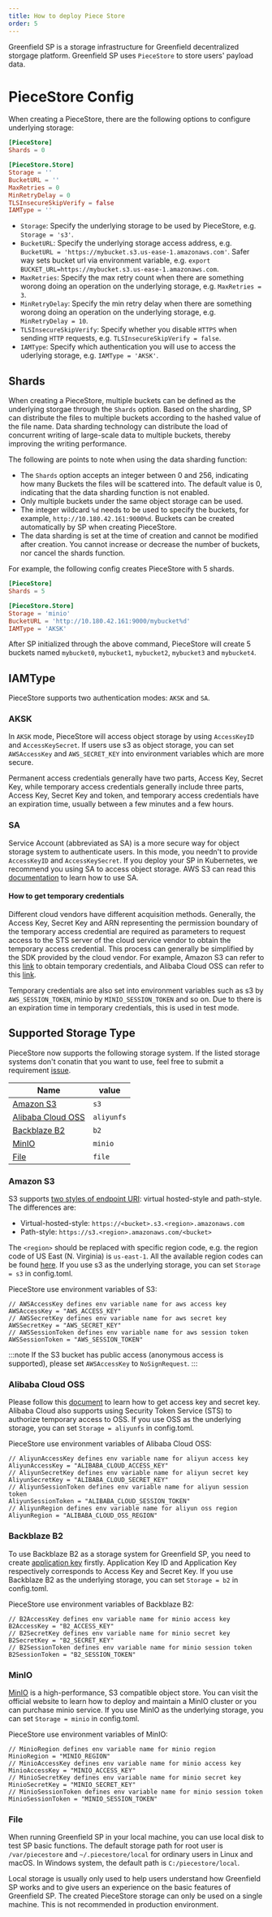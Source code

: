 ```yaml
---
title: How to deploy Piece Store
order: 5
---
```


Greenfield SP is a storage infrastructure for Greenfield decentralized storgage platform. Greenfield SP uses `PieceStore` to store users' payload data.

# PieceStore Config

When creating a PieceStore, there are the following options to configure underlying storage:

```toml
[PieceStore]
Shards = 0

[PieceStore.Store]
Storage = ''
BucketURL = ''
MaxRetries = 0
MinRetryDelay = 0
TLSInsecureSkipVerify = false
IAMType = ''
```

- `Storage`: Specify the underlying storage to be used by PieceStore, e.g. `Storage = 's3'`.
- `BucketURL`: Specify the underlying storage access address, e.g. `BucketURL = 'https://mybucket.s3.us-ease-1.amazonaws.com'`. Safer way sets bucket url via environment variable, e.g. `export BUCKET_URL=https://mybucket.s3.us-ease-1.amazonaws.com`.
- `MaxRetries`: Specify the max retry count when there are something worong doing an operation on the underlying storage, e.g. `MaxRetries = 3`.
- `MinRetryDelay`: Specify the min retry delay when there are something worong doing an operation on the underlying storage, e.g. `MinRetryDelay = 10`.
- `TLSInsecureSkipVerify`: Specify whether you disable `HTTPS` when sending `HTTP` requests, e.g. `TLSInsecureSkipVerify = false`.
- `IAMType`: Specify which authentication you will use to access the uderlying storage, e.g. `IAMType = 'AKSK'`.

## Shards

When creating a PieceStore, multiple buckets can be defined as the underlying storgae through the `Shards` option. Based on the sharding, SP can distribute the files to multiple buckets according to the hashed value of the file name. Data sharding technology can distribute the load of concurrent writing of large-scale data to multiple buckets, thereby improving the writing performance.

The following are points to note when using the data sharding function:

- The `Shards` option accepts an integer between 0 and 256, indicating how many Buckets the files will be scattered into. The default value is 0, indicating that the data sharding function is not enabled.
- Only multiple buckets under the same object storage can be used.
- The integer wildcard `%d` needs to be used to specify the buckets, for example, `http://10.180.42.161:9000%d`. Buckets can be created automatically by SP when creating PieceStore.
- The data sharding is set at the time of creation and cannot be modified after creation. You cannot increase or decrease the number of buckets, nor cancel the shards function.

For example, the following config creates PieceStore with 5 shards.

```toml
[PieceStore]
Shards = 5

[PieceStore.Store]
Storage = 'minio'
BucketURL = 'http://10.180.42.161:9000/mybucket%d'
IAMType = 'AKSK'
```

After SP initialized through the above command, PieceStore will create 5 buckets named `mybucket0`, `mybucket1`, `mybucket2`, `mybucket3` and `mybucket4`.

## IAMType

PieceStore supports two authentication modes: `AKSK` and `SA`.

### AKSK

In `AKSK` mode, PieceStore will access object storage by using `AccessKeyID` and `AccessKeySecret`. If users use s3 as object storage, you can set `AWSAccessKey` and `AWS_SECRET_KEY` into environment variables which are more secure.

Permanent access credentials generally have two parts, Access Key, Secret Key, while temporary access credentials generally include three parts, Access Key, Secret Key and token, and temporary access credentials have an expiration time, usually between a few minutes and a few hours.

### SA

Service Account (abbreviated as SA) is a more secure way for object storage system to authenticate users. In this mode, you needn't to provide `AccessKeyID` and `AccessKeySecret`. If you deploy your SP in Kubernetes, we recommend you using SA to access object storage. AWS S3 can read this [documentation](https://docs.aws.amazon.com/eks/latest/userguide/service-accounts.html) to learn how to use SA.

#### How to get temporary credentials

Different cloud vendors have different acquisition methods. Generally, the Access Key, Secret Key and ARN representing the permission boundary of the temporary access credential are required as parameters to request access to the STS server of the cloud service vendor to obtain the temporary access credential. This process can generally be simplified by the SDK provided by the cloud vendor. For example, Amazon S3 can refer to this [link](https://docs.aws.amazon.com/IAM/latest/UserGuide/id_credentials_temp_request.html) to obtain temporary credentials, and Alibaba Cloud OSS can refer to this [link](https://www.alibabacloud.com/help/en/object-storage-service/latest/use-a-temporary-credential-provided-by-sts-to-access-oss).

Temporary credentials are also set into environment variables such as s3 by `AWS_SESSION_TOKEN`, minio by `MINIO_SESSION_TOKEN` and so on. Due to there is an expiration time in temporary credentials, this is used in test mode.

## Supported Storage Type

PieceStore now supports the following storage system. If the listed storage systems don't conatin that you want to use, feel free to submit a requirement [issue](https://github.com/bnb-chain/greenfield-storage-provider/issues).

| Name                                    | value      |
| --------------------------------------- | ---------- |
| [Amazon S3](#amazon-s3)                 | `s3`       |
| [Alibaba Cloud OSS](#alibaba-cloud-oss) | `aliyunfs` |
| [Backblaze B2](#backblaze-b2)           | `b2`       |
| [MinIO](#minio)                         | `minio`    |
| [File](#file)                           | `file`     |

### Amazon S3

S3 supports [two styles of endpoint URI](https://docs.aws.amazon.com/AmazonS3/latest/userguide/VirtualHosting.html): virtual hosted-style and path-style. The differences are:

- Virtual-hosted-style: `https://<bucket>.s3.<region>.amazonaws.com`
- Path-style: `https://s3.<region>.amazonaws.com/<bucket>`

The `<region>` should be replaced with specific region code, e.g. the region code of US East (N. Virginia) is `us-east-1`. All the available region codes can be found [here](https://docs.aws.amazon.com/AWSEC2/latest/UserGuide/using-regions-availability-zones.html#concepts-available-regions). If you use s3 as the underlying storage, you can set `Storage = s3` in config.toml.

PieceStore use environment variables of S3:

```shell
// AWSAccessKey defines env variable name for aws access key
AWSAccessKey = "AWS_ACCESS_KEY"
// AWSSecretKey defines env variable name for aws secret key
AWSSecretKey = "AWS_SECRET_KEY"
// AWSSessionToken defines env variable name for aws session token
AWSSessionToken = "AWS_SESSION_TOKEN"
```

:::note
If the S3 bucket has public access (anonymous access is supported), please set `AWSAccessKey` to `NoSignRequest`.
:::

### Alibaba Cloud OSS

Please follow this [document](https://www.alibabacloud.com/help/en/basics-for-beginners/latest/obtain-an-accesskey-pair) to learn how to get access key and secret key. Alibaba Cloud also supports using Security Token Service (STS) to authorize temporary access to OSS. If you use OSS as the underlying storage, you can set `Storage = aliyunfs` in config.toml.

PieceStore use environment variables of Alibaba Cloud OSS:

```shell
// AliyunAccessKey defines env variable name for aliyun access key
AliyunAccessKey = "ALIBABA_CLOUD_ACCESS_KEY"
// AliyunSecretKey defines env variable name for aliyun secret key
AliyunSecretKey = "ALIBABA_CLOUD_SECRET_KEY"
// AliyunSessionToken defines env variable name for aliyun session token
AliyunSessionToken = "ALIBABA_CLOUD_SESSION_TOKEN"
// AliyunRegion defines env variable name for aliyun oss region
AliyunRegion = "ALIBABA_CLOUD_OSS_REGION"
```

### Backblaze B2

To use Backblaze B2 as a storage system for Greenfield SP, you need to create [application key](https://www.backblaze.com/docs/cloud-storage-application-keys) firstly. Application Key ID and Application Key respectively corresponds to Access Key and Secret Key. If you use Backblaze B2 as the underlying storage, you can set `Storage = b2` in config.toml.

PieceStore use environment variables of Backblaze B2:

```shell
// B2AccessKey defines env variable name for minio access key
B2AccessKey = "B2_ACCESS_KEY"
// B2SecretKey defines env variable name for minio secret key
B2SecretKey = "B2_SECRET_KEY"
// B2SessionToken defines env variable name for minio session token
B2SessionToken = "B2_SESSION_TOKEN"
```

### MinIO

[MinIO](https://min.io/) is a high-performance, S3 compatible object store. You can visit the official website to learn how to deploy and maintain a MinIO cluster or you can purchase minio service. If you use MinIO as the underlying storage, you can set `Storage = minio` in config.toml.

PieceStore use environment variables of MinIO:

```shell
// MinioRegion defines env variable name for minio region
MinioRegion = "MINIO_REGION"
// MinioAccessKey defines env variable name for minio access key
MinioAccessKey = "MINIO_ACCESS_KEY"
// MinioSecretKey defines env variable name for minio secret key
MinioSecretKey = "MINIO_SECRET_KEY"
// MinioSessionToken defines env variable name for minio session token
MinioSessionToken = "MINIO_SESSION_TOKEN"
```

### File

When running Greenfield SP in your local machine, you can use local disk to test SP basic functions. The default storage path for root user is `/var/piecestore` and `~/.piecestore/local` for ordinary users in Linux and macOS. In Windows system, the default path is `C:/piecestore/local`.

Local storage is usually only used to help users understand how Greenfield SP works and to give users an experience on the basic features of Greenfield SP. The created PieceStore storage can only be used on a single machine. This is not recommended in production environment.
